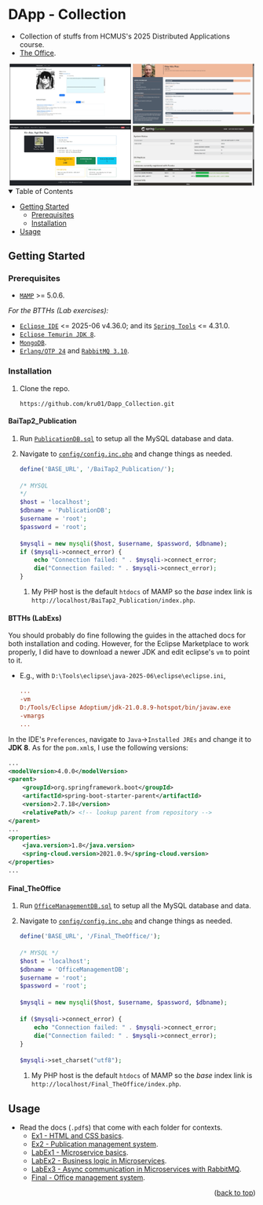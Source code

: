 <a name="readme-top"></a>

# DApp - Collection

-   Collection of stuffs from HCMUS's 2025 Distributed Applications course.
-   [The Office](https://youtu.be/pEFQ3N-0pVw).

<div align="center">
    <img alt="2_Profile" src="./BaiTap2_Publication/docs/forREADME/profile.png" width="49%" height="auto">
    <img alt="1b_CV" src="./BaiTap1_HTML-CSS/1b_CV.png" width="49%" height="auto">
</div>
<div align="center">
    <img alt="Final_Home" src="./Final_TheOffice/UDPT_CLC_DeThiCuoiKy/Home.png" width="49%" height="auto">
    <img alt="Lab1" src="./BTTH1_Microservice/Eureka.png" width="49%" height="auto">
</div>

<details open>
  <summary>Table of Contents</summary>
  <ul>
    <li>
      <a href="#getting-started">Getting Started</a>
      <ul>
        <li><a href="#prerequisites">Prerequisites</a></li>
        <li><a href="#installation">Installation</a></li>
      </ul>
    </li>
    <li><a href="#usage">Usage</a></li>
  </ul>
</details>

## Getting Started

### Prerequisites

-   [`MAMP`](https://www.mamp.info/en/windows/) >= 5.0.6.

_For the BTTHs (Lab exercises):_

-   [`Eclipse IDE`](https://www.eclipse.org/downloads/) <= 2025-06 v4.36.0; and its [`Spring Tools`](https://marketplace.eclipse.org/content/spring-tools-aka-spring-tool-suite) <= 4.31.0.
-   [`Eclipse Temurin JDK 8`](https://adoptium.net/temurin/releases/?version=8).
-   [`MongoDB`](https://www.mongodb.com/).
-   [`Erlang/OTP 24`](https://www.erlang.org/downloads/24) and [`RabbitMQ 3.10`](https://www.rabbitmq.com/release-information).

### Installation

1. Clone the repo.

    ```console
    https://github.com/kru01/Dapp_Collection.git
    ```

#### BaiTap2_Publication

1. Run [`PublicationDB.sql`](./BaiTap2_Publication/PublicationDB.sql) to setup all the MySQL database and data.

1. Navigate to [`config/config.inc.php`](./BaiTap2_Publication/config/config.inc.php) and change things as needed.

    ```php
    define('BASE_URL', '/BaiTap2_Publication/');

    /* MYSQL
    */
    $host = 'localhost';
    $dbname = 'PublicationDB';
    $username = 'root';
    $password = 'root';

    $mysqli = new mysqli($host, $username, $password, $dbname);
    if ($mysqli->connect_error) {
        echo "Connection failed: " . $mysqli->connect_error;
        die("Connection failed: " . $mysqli->connect_error);
    }
    ```

    1. My PHP host is the default `htdocs` of MAMP so the _base_ index link is `http://localhost/BaiTap2_Publication/index.php`.

#### BTTHs (LabExs)

You should probably do fine following the guides in the attached docs for both installation and coding. However, for the Eclipse Marketplace to work properly, I did have to download a newer JDK and edit eclipse's `vm` to point to it.

-   E.g., with `D:\Tools\eclipse\java-2025-06\eclipse\eclipse.ini`,

    ```ini
    ...
    -vm
    D:/Tools/Eclipse Adoptium/jdk-21.0.8.9-hotspot/bin/javaw.exe
    -vmargs
    ...
    ```

In the IDE's `Preferences`, navigate to `Java`&rarr;`Installed JREs` and change it to **JDK 8**. As for the `pom.xml`s, I use the following versions:

```xml
...
<modelVersion>4.0.0</modelVersion>
<parent>
    <groupId>org.springframework.boot</groupId>
    <artifactId>spring-boot-starter-parent</artifactId>
    <version>2.7.18</version>
    <relativePath/> <!-- lookup parent from repository -->
</parent>
...
<properties>
    <java.version>1.8</java.version>
    <spring-cloud.version>2021.0.9</spring-cloud.version>
</properties>
...
```

#### Final_TheOffice

1. Run [`OfficeManagementDB.sql`](./Final_TheOffice/UDPT_CLC_DeThiCuoiKy/OfficeManagementDB.sql) to setup all the MySQL database and data.

1. Navigate to [`config/config.inc.php`](./Final_TheOffice/config/config.inc.php) and change things as needed.

    ```php
    define('BASE_URL', '/Final_TheOffice/');

    /* MYSQL */
    $host = 'localhost';
    $dbname = 'OfficeManagementDB';
    $username = 'root';
    $password = 'root';

    $mysqli = new mysqli($host, $username, $password, $dbname);

    if ($mysqli->connect_error) {
        echo "Connection failed: " . $mysqli->connect_error;
        die("Connection failed: " . $mysqli->connect_error);
    }

    $mysqli->set_charset("utf8");
    ```

    1. My PHP host is the default `htdocs` of MAMP so the _base_ index link is `http://localhost/Final_TheOffice/index.php`.

## Usage

-   Read the docs (`.pdf`s) that come with each folder for contexts.
    -   [Ex1 - HTML and CSS basics](./BaiTap1_HTML-CSS/Bai%20tap%201.pdf).
    -   [Ex2 - Publication management system](./BaiTap2_Publication/docs/).
    -   [LabEx1 - Microservice basics](./BTTH1_Microservice/GioiThieuMicroservice.pdf).
    -   [LabEx2 - Business logic in Microservices](./BTTH2_CRUD/Business%20Logic%20In%20Microservices.pdf).
    -   [LabEx3 - Async communication in Microservices with RabbitMQ](./BTTH3_RabbitMQ/AsynchronousCommunication%20In%20Microservices.pdf).
    -   [Final - Office management system](./Final_TheOffice/UDPT_CLC_DeThiCuoiKy/UDPT-DeThiCuoiKy-CLC2025_Final.pdf).

<p align="right">(<a href="#readme-top">back to top</a>)</p>
